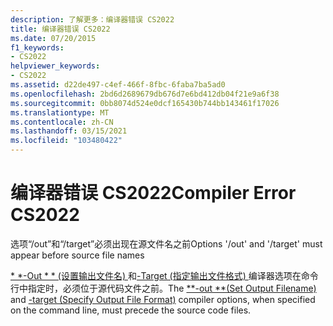 ```yaml
---
description: 了解更多：编译器错误 CS2022
title: 编译器错误 CS2022
ms.date: 07/20/2015
f1_keywords:
- CS2022
helpviewer_keywords:
- CS2022
ms.assetid: d22de497-c4ef-466f-8fbc-6faba7ba5ad0
ms.openlocfilehash: 2bd6d2689679db676d7e6bd412db04f21e9a6f38
ms.sourcegitcommit: 0bb8074d524e0dcf165430b744bb143461f17026
ms.translationtype: MT
ms.contentlocale: zh-CN
ms.lasthandoff: 03/15/2021
ms.locfileid: "103480422"
---
```

# <a name="compiler-error-cs2022"></a><span data-ttu-id="16bd4-103">编译器错误 CS2022</span><span class="sxs-lookup"><span data-stu-id="16bd4-103">Compiler Error CS2022</span></span>

<span data-ttu-id="16bd4-104">选项“/out”和“/target”必须出现在源文件名之前</span><span class="sxs-lookup"><span data-stu-id="16bd4-104">Options '/out' and '/target' must appear before source file names</span></span>  
  
 <span data-ttu-id="16bd4-105">[\* \*-Out \* \* (设置输出文件名) ](../language-reference/compiler-options/output.md#outputassembly)和[-Target (指定输出文件格式) ](../language-reference/compiler-options/output.md#targettype)编译器选项在命令行中指定时，必须位于源代码文件之前。</span><span class="sxs-lookup"><span data-stu-id="16bd4-105">The [\*\*-out \*\*(Set Output Filename)](../language-reference/compiler-options/output.md#outputassembly) and [-target (Specify Output File Format)](../language-reference/compiler-options/output.md#targettype) compiler options, when specified on the command line, must precede the source code files.</span></span>
